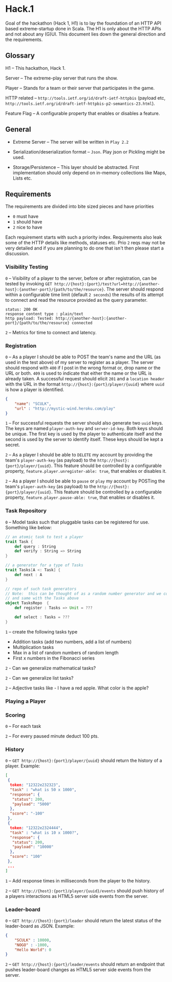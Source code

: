 Hack.1
======

Goal of the hackathon (Hack 1, H1) is to lay the foundation of an HTTP API based extreme-startup done in Scala. The H1 is only about the HTTP APIs and not about any (G)UI. This document lies down the general direction and the requirements.

## Glossary

H1 – This hackathon, Hack 1.

Server – The extreme-play server that runs the show. 

Player – Stands for a team or their server that participates in the game.

HTTP related – ``http://tools.ietf.org/id/draft-ietf-httpbis`` (payload etc, ``http://tools.ietf.org/id/draft-ietf-httpbis-p2-semantics-23.html``). 

Feature Flag – A configurable property that enables or disables a feature.

## General

* Extreme Server – The server will be written in ``Play 2.2``

* Serialization/deserialization format – ``Json``. Play json or Pickling might be used.  

* Storage/Persistence – This layer should be abstracted. First implementation should only depend on in-memory collections like Maps, Lists etc.



## Requirements

The requirements are divided into bite sized pieces and have priorities
 - ``0`` must have
 - ``1`` should have
 - ``2`` nice to have

Each requirement starts with such a priority index. Requirements also leak some of the HTTP details like methods, statuses etc. Prio ``2`` reqs may not be very detailed and if you are planning to do one that isn't then please start a discussion.


### Visibility Testing 

``0`` – Visibility of a player to the server, before or after registration, can be tested by invoking ``GET http://{host}:{port}/test?url=http://{another-host}:{another-port}/{path/to/the/resource}``. The server should respond within a configurable time limit (default ``2 seconds``) the results of its attempt to connect and read the resource provided as the query parameter. 

	status: 200 OK
	response content type : plain/text
	http payload: Tested: http://{another-host}:{another-port}/{path/to/the/resource} connected


``2`` – Metrics for time to connect and latency. 


### Registration

``0`` – As a player I should be able to POST the team's name and the URL (as used in the test above) of my server to register as a player. The server should respond with ``400`` if I post in the wrong format or, drop name or the URL or both. ``409`` is used to indicate that either the name or the URL is already taken. A successful request should elicit ``201`` and a ``location header`` with the URL in the format ``http://{host}:{port}/player/{uuid}`` where ``uuid`` is how a player is identified.
```json
{
	"name": "SCULK",
	"url" : "http://mystic-wind.heroku.com/play"
}
```

``1`` – For successful requests the server should also generate two ``uuid`` keys. The keys are named ``player-auth-key`` and ``server-id-key``. Both keys should be unique. The first key is used by the player to authenticate itself and the second is used by the server to identify itself. These keys should be kept a secret. 

``2`` – As a player I should be able to ``DELETE`` my account by providing the team's ``player-auth-key`` (as payload) to the ``http://{host}:{port}/player/{uuid}``. This feature should be controlled by a configurable property, ``feature.player.unregister-able: true``, that enables or disables it.

``2`` – As a player I should be able to ``pause`` or ``play`` my account by POSTing the team's ``player-auth-key`` (as payload) to the ``http://{host}:{port}/player/{uuid}``. This feature should be controlled by a configurable property, ``feature.player.pause-able: true``, that enables or disables it.


### Task Repository

``0`` – Model tasks such that pluggable tasks can be registered for use. Something like below: 

```scala
// an atomic task to test a player
trait Task {
	def query : String
	def verify : String => String 
} 

// a generator for a type of Tasks
trait Tasks[A <: Task] {
	def next : A 
}

// repo of such task generators
// Note:  this can be thought of as a random number generator and we could make it referentially transparent 
// and same with the Tasks above
object TasksRepo  {
	def register : Tasks => Unit = ???

	def select : Tasks = ??? 
}	
```

``1`` – create the following tasks type 
  
* Addition tasks (add two numbers, add a list of numbers)
* Multiplication tasks 
* Max in a list of random numbers of random length 
* First x numbers in the Fibonacci series

``2`` - Can we generalize mathematical tasks?

``2`` - Can we generalize list tasks?

``2`` – Adjective tasks like - I have a red apple. What color is the apple?

### Playing a Player


### Scoring 

``0`` – For each task  


``2`` – For every paused minute deduct 100 pts. 

### History 

``0`` – ``GET http://{host}:{port}/player/{uuid}`` should return the history of a player. Example: 

```json
[
 {
  token: "12322e232323",
  "task" : "what is 50 x 1000",
  "response": {
   "status": 200,
   "payload": "5000"
  },
  "score": "-100"
 },
 {
  token: "12322e2324444",
  "task" : "what is 10 x 1000?",
  "response": {
   "status": 200,
   "payload": "10000"
  },
  "score": "100"
 },
 ...
]
```

``1`` – Add response times in milliseconds from the player to the history.

``2`` – ``GET http://{host}:{port}/player/{uuid}/events`` should push history of a players interactions as HTML5 server side events from the server.



### Leader-board

``0`` – ``GET http://{host}:{port}/leader`` should return the latest status of the leader-board as JSON. Example: 

```json
{
	"SCULK" : 10000,
	"NOGO" : -1000,
	"Hello World": 0 
}
```

``2`` – ``GET http://{host}:{port}/leader/events`` should return an endpoint that pushes leader-board changes as HTML5 server side events from the server. 




